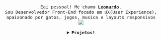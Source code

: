 <!--suppress HtmlDeprecatedAttribute -->
<p align="center">
    <br>
    <samp>
    Eai pessoal! Me chamo <b><a rel="#" target="_blank" href="#">Leonardo</a></b>.
      <br>Sou Desenvolvedor Front-End focado em UX(User Experience), apaixonado por gatos, jogos, musica e layouts responsivos<br>
    </samp>
    <img src="https://images-wixmp-ed30a86b8c4ca887773594c2.wixmp.com/f/775dfae9-f9b5-46c9-bcd8-62e7d40ba177/dg8kdoi-5fc57a3e-4b95-4da8-8bc7-10db3ece94a0.gif?token=eyJ0eXAiOiJKV1QiLCJhbGciOiJIUzI1NiJ9.eyJzdWIiOiJ1cm46YXBwOjdlMGQxODg5ODIyNjQzNzNhNWYwZDQxNWVhMGQyNmUwIiwiaXNzIjoidXJuOmFwcDo3ZTBkMTg4OTgyMjY0MzczYTVmMGQ0MTVlYTBkMjZlMCIsIm9iaiI6W1t7InBhdGgiOiJcL2ZcLzc3NWRmYWU5LWY5YjUtNDZjOS1iY2Q4LTYyZTdkNDBiYTE3N1wvZGc4a2RvaS01ZmM1N2EzZS00Yjk1LTRkYTgtOGJjNy0xMGRiM2VjZTk0YTAuZ2lmIn1dXSwiYXVkIjpbInVybjpzZXJ2aWNlOmZpbGUuZG93bmxvYWQiXX0.gGnzKUSefd7tVuHTh5EdpCm5lyQ5GUisPRhGqWljfVc" width="200"/>
  </p>

<details align="center">

<summary> <b> <samp> Projetos! </samp></b></summary>
<samp>
 <b><h2 style="color: #fc6203"> Leonardo Silva </h2> </b>

<img src="https://i.redd.it/a41kgehvpsr81.gif" width="200"/>

<!-- Current Project: <a href="https://github.com/TanZng/dijkstras-shortest-path">Dijkstra's shortest path visualizer.</a> -->

<p align="center">
  <!-- <a rel="nofollow noopener noreferrer" target="_blank" href="https://www.linkedin.com/in/tania-r-zuniga/">
  <img src="https://raw.githubusercontent.com/TanZng/TanZng/master/assets/linkedin.png" width="30px" alt="LinkedIn"></a> -->
  &nbsp; 
  &nbsp;
  <a rel="nofollow noopener noreferrer" target="_blank" href="https://twitter.com/Leonard38469871">
  <img src="https://raw.githubusercontent.com/TanZng/TanZng/master/assets/twitter.png" width="30px" alt="Twitter"></a>
  &nbsp; 
  &nbsp;
  <!-- <a rel="nofollow noopener noreferrer" target="_blank" href="#">
  <img src="https://raw.githubusercontent.com/TanZng/TanZng/master/assets/youtube.png" width="30px" alt="YouTube"></a> -->
  &nbsp;
  &nbsp;
  <!-- <a rel="nofollow noopener noreferrer" target="_blank" href="https://tanx.dev/estus-flask">
  <img src="https://raw.githubusercontent.com/TanZng/TanZng/master/assets/estus_flask.png" width="23px" alt="Secret"></a> -->
</p>

</samp>
</details>

